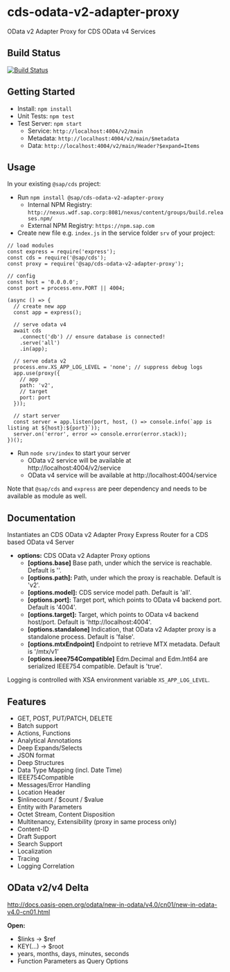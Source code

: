# cds-odata-v2-adapter-proxy

OData v2 Adapter Proxy for CDS OData v4 Services

## Build Status
[![Build Status](https://gkecdxodata.jaas-gcp.cloud.sap.corp/buildStatus/icon?job=cds-community%2Fcds-odata-v2-adapter-proxy%2Fmaster)](https://gkecdxodata.jaas-gcp.cloud.sap.corp/job/cds-community/job/cds-odata-v2-adapter-proxy/job/master/)

## Getting Started

- Install: `npm install`
- Unit Tests: `npm test`
- Test Server: `npm start`
    - Service: `http://localhost:4004/v2/main`
    - Metadata: `http://localhost:4004/v2/main/$metadata`
    - Data: `http://localhost:4004/v2/main/Header?$expand=Items`

## Usage

In your existing `@sap/cds` project:
- Run `npm install @sap/cds-odata-v2-adapter-proxy`
    - Internal NPM Registry: `http://nexus.wdf.sap.corp:8081/nexus/content/groups/build.releases.npm/`
    - External NPM Registry: `https://npm.sap.com`
- Create new file e.g. `index.js` in the service folder `srv` of your project:

```
// load modules
const express = require('express');
const cds = require('@sap/cds');
const proxy = require('@sap/cds-odata-v2-adapter-proxy');

// config
const host = '0.0.0.0';
const port = process.env.PORT || 4004;

(async () => {
  // create new app
  const app = express();

  // serve odata v4
  await cds
    .connect('db') // ensure database is connected!
    .serve('all')
    .in(app);

  // serve odata v2
  process.env.XS_APP_LOG_LEVEL = 'none'; // suppress debug logs
  app.use(proxy({
    // app
    path: 'v2',
    // target
    port: port
  }));

  // start server
  const server = app.listen(port, host, () => console.info(`app is listing at ${host}:${port}`));
  server.on('error', error => console.error(error.stack));
})();
```

- Run `node srv/index` to start your server
    - OData v2 service will be available at http://localhost:4004/v2/service
    - OData v4 service will be available at http://localhost:4004/service

Note that `@sap/cds` and `express` are peer dependency and needs to be available as module as well.

## Documentation

Instantiates an CDS OData v2 Adapter Proxy Express Router for a CDS based OData v4 Server
- **options:** CDS OData v2 Adapter Proxy options
  - **[options.base]** Base path, under which the service is reachable. Default is ''.
  - **[options.path]:** Path, under which the proxy is reachable. Default is 'v2'.
  - **[options.model]:** CDS service model path. Default is 'all'.
  - **[options.port]:** Target port, which points to OData v4 backend port. Default is '4004'.
  - **[options.target]:** Target, which points to OData v4 backend host/port. Default is 'http://localhost:4004'.
  - **[options.standalone]** Indication, that OData v2 Adapter proxy is a standalone process. Default is 'false'.
  - **[options.mtxEndpoint]** Endpoint to retrieve MTX metadata. Default is '/mtx/v1'
  - **[options.ieee754Compatible]** Edm.Decimal and Edm.Int64 are serialized IEEE754 compatible. Default is 'true'.

Logging is controlled with XSA environment variable `XS_APP_LOG_LEVEL`.

## Features

- GET, POST, PUT/PATCH, DELETE
- Batch support
- Actions, Functions
- Analytical Annotations
- Deep Expands/Selects
- JSON format
- Deep Structures
- Data Type Mapping (incl. Date Time)
- IEEE754Compatible
- Messages/Error Handling
- Location Header
- $inlinecount / $count / $value
- Entity with Parameters
- Octet Stream, Content Disposition
- Multitenancy, Extensibility (proxy in same process only)
- Content-ID
- Draft Support
- Search Support
- Localization
- Tracing
- Logging Correlation

## OData v2/v4 Delta
 
 http://docs.oasis-open.org/odata/new-in-odata/v4.0/cn01/new-in-odata-v4.0-cn01.html

**Open:**
- $links -> $ref
- KEY(...) -> $root
- years, months, days, minutes, seconds
- Function Parameters as Query Options
